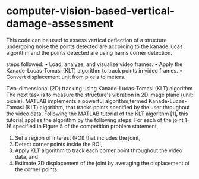 # computer-vision-based-vertical-damage-assessment
This code can be used to assess vertical deflection of a structure undergoing noise the points detected are according to the kanade lucas algorithm and the points detected are using harris corner detection.

steps followed:
• Load, analyze, and visualize video frames.
• Apply the Kanade-Lucas-Tomasi (KLT) algorithm to track points in video frames.
• Convert displacement unit from pixels to meters.

Two-dimensional (2D) tracking using Kanade-Lucas-Tomasi (KLT) algorithm
The next task is to measure the structure's vibration in 2D image plane (unit: pixels). MATLAB implements a powerful algorithm,termed Kanade-Lucas-Tomasi (KLT) algorithm, that tracks points specified by the user throughout the video data. Following the MATLAB tutorial of the KLT algorithm [1], this tutorial applies the algorithm by the following steps:
For each of the joint 1-16 specified in Figure 5 of the competition problem statement,
1. Set a region of interest (ROl) that includes the joint,
2. Detect corner points inside the ROI,
3. Apply KLT algorithm to track each corner point throughout the video data, and
4. Estimate 2D displacement of the joint by averaging the displacement of the corner points.



